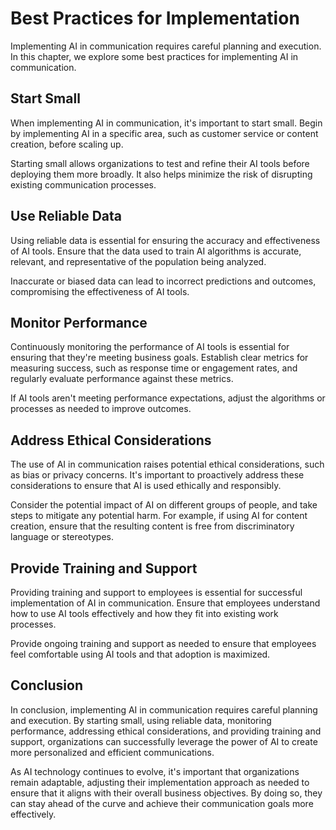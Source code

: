 Best Practices for Implementation
==============================================================================

Implementing AI in communication requires careful planning and execution. In this chapter, we explore some best practices for implementing AI in communication.

Start Small
-----------

When implementing AI in communication, it's important to start small. Begin by implementing AI in a specific area, such as customer service or content creation, before scaling up.

Starting small allows organizations to test and refine their AI tools before deploying them more broadly. It also helps minimize the risk of disrupting existing communication processes.

Use Reliable Data
-----------------

Using reliable data is essential for ensuring the accuracy and effectiveness of AI tools. Ensure that the data used to train AI algorithms is accurate, relevant, and representative of the population being analyzed.

Inaccurate or biased data can lead to incorrect predictions and outcomes, compromising the effectiveness of AI tools.

Monitor Performance
-------------------

Continuously monitoring the performance of AI tools is essential for ensuring that they're meeting business goals. Establish clear metrics for measuring success, such as response time or engagement rates, and regularly evaluate performance against these metrics.

If AI tools aren't meeting performance expectations, adjust the algorithms or processes as needed to improve outcomes.

Address Ethical Considerations
------------------------------

The use of AI in communication raises potential ethical considerations, such as bias or privacy concerns. It's important to proactively address these considerations to ensure that AI is used ethically and responsibly.

Consider the potential impact of AI on different groups of people, and take steps to mitigate any potential harm. For example, if using AI for content creation, ensure that the resulting content is free from discriminatory language or stereotypes.

Provide Training and Support
----------------------------

Providing training and support to employees is essential for successful implementation of AI in communication. Ensure that employees understand how to use AI tools effectively and how they fit into existing work processes.

Provide ongoing training and support as needed to ensure that employees feel comfortable using AI tools and that adoption is maximized.

Conclusion
----------

In conclusion, implementing AI in communication requires careful planning and execution. By starting small, using reliable data, monitoring performance, addressing ethical considerations, and providing training and support, organizations can successfully leverage the power of AI to create more personalized and efficient communications.

As AI technology continues to evolve, it's important that organizations remain adaptable, adjusting their implementation approach as needed to ensure that it aligns with their overall business objectives. By doing so, they can stay ahead of the curve and achieve their communication goals more effectively.
